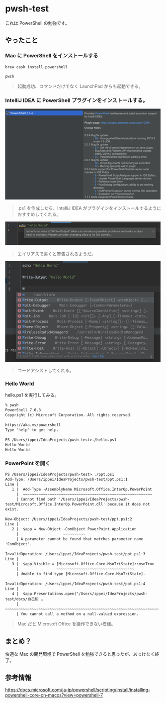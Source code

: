# pwsh-test
これは PowerShell の勉強です。

## やったこと

### Mac に PowerShell をインストールする
```shell script
brew cask install powershell
```
```shell script
pwsh
```
> 起動成功、コマンドだけでなく LaunchPad からも起動できる。

### IntelliJ IDEA に PowerShell プラグインをインストールする。
<img src="./docs/plugin.png" width="500px">

> .ps1 を作成したら、IntelliJ IDEA がプラグインをインストールするようにおすすめしてくれる。

<img src="./docs/warning_alias.png" width="500px">

> エイリアスで書くと警告されるようだ。

<img src="./docs/code_assist.png" width="500px">

> コードアシストしてくれる。

### Hello World
hello.ps1 を実行してみる。
```
% pwsh
PowerShell 7.0.3
Copyright (c) Microsoft Corporation. All rights reserved.

https://aka.ms/powershell
Type 'help' to get help.

PS /Users/ippei/IdeaProjects/pwsh-test>./hello.ps1
Hello World
Hello World
```

### PowerPoint を開く
```
PS /Users/ippei/IdeaProjects/pwsh-test> ./ppt.ps1
Add-Type: /Users/ippei/IdeaProjects/pwsh-test/ppt.ps1:1
Line |
   1 |  Add-Type -AssemblyName Microsoft.Office.InterOp.PowerPoint
     |  ~~~~~~~~~~~~~~~~~~~~~~~~~~~~~~~~~~~~~~~~~~~~~~~~~~~~~~~~~~
     | Cannot find path '/Users/ippei/IdeaProjects/pwsh-test/Microsoft.Office.InterOp.PowerPoint.dll' because it does not exist.

New-Object: /Users/ippei/IdeaProjects/pwsh-test/ppt.ps1:2
Line |
   2 |  $app = New-Object -ComObject PowerPoint.Application
     |                    ~~~~~~~~~~
     | A parameter cannot be found that matches parameter name 'ComObject'.

InvalidOperation: /Users/ippei/IdeaProjects/pwsh-test/ppt.ps1:3
Line |
   3 |  $app.Visible = [Microsoft.Office.Core.MsoTriState]::msoTrue
     |                 ~~~~~~~~~~~~~~~~~~~~~~~~~~~~~~~~~~~
     | Unable to find type [Microsoft.Office.Core.MsoTriState].

InvalidOperation: /Users/ippei/IdeaProjects/pwsh-test/ppt.ps1:4
Line |
   4 |  $app.Presentations.open("/Users/ippei/IdeaProjects/pwsh-test/docs/自己紹 …
     |  ~~~~~~~~~~~~~~~~~~~~~~~~~~~~~~~~~~~~~~~~~~~~~~~~~~~~~~~~~~~~~~~~~~~~~
     | You cannot call a method on a null-valued expression.
```

> Mac だと Microsoft Office を操作できない模様。

## まとめ？
快適な Mac の開発環境で PowerShell を勉強できると思ったが、あっけなく終了。

## 参考情報
https://docs.microsoft.com/ja-jp/powershell/scripting/install/installing-powershell-core-on-macos?view=powershell-7
